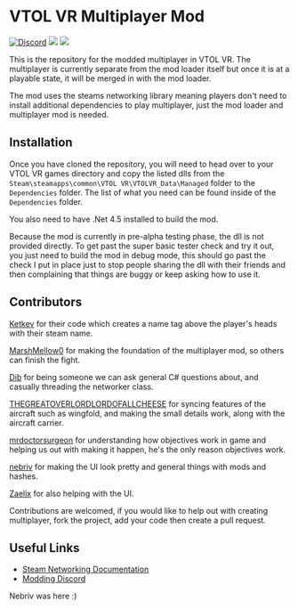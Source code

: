 # VTOL VR Multiplayer Mod
[![Discord](https://img.shields.io/discord/597153468834119710?label=VTOL%20VR%20Modding&logo=discord&style=flat-square)](https://discord.gg/XZeeafp "Discord Invite") [![](https://img.shields.io/badge/Steam-Networking-lightgrey?style=flat-square)](https://partner.steamgames.com/doc/api/ISteamNetworking "Steam Networking Docs") [![](https://img.shields.io/badge/Steamworks-.NET-blue?style=flat-square)](https://steamworks.github.io/installation/ "Steamworks C# Wrapper")

This is the repository for the modded multiplayer in VTOL VR. The multiplayer is currently separate from the mod loader itself but once it is at a playable state, it will be merged in with the mod loader. 

The mod uses the steams networking library meaning players don't need to install additional dependencies to play multiplayer, just the mod loader and multiplayer mod is needed.

## Installation
Once you have cloned the repository, you will need to head over to your VTOL VR games directory and copy the listed dlls from the `Steam\steamapps\common\VTOL VR\VTOLVR_Data\Managed` folder to the `Dependencies` folder. The list of what you need can be found inside of the `Dependencies` folder.

You also need to have .Net 4.5 installed to build the mod.

Because the mod is currently in pre-alpha testing phase, the dll is not provided directly. To get past the super basic tester check and try it out, you just need to build the mod in debug mode, this should go past the check I put in place just to stop people sharing the dll with their friends and then complaining that things are buggy or keep asking how to use it. 

## Contributors

[Ketkev](https://github.com/ketkev "Ketkev's Github") for their code which creates a name tag above the player's heads with their steam name.

[MarshMellow0](https://github.com/MarshMello0 "MarshMello0's Github") for making the foundation of the multiplayer mod, so others can finish the fight.

[Dib](https://github.com/Nisenogen "Dib's Github") for being someone we can ask general C# questions about, and casually threading the networker class.

[THEGREATOVERLORDLORDOFALLCHEESE](https://github.com/THE-GREAT-OVERLORD-LORD-OF-ALL-CHEESE "Cheese's Github") for syncing features of the aircraft such as wingfold, and making the small details work, along with the aircraft carrier.

[mrdoctorsurgeon](https://github.com/omarehaly "surgeon's Github") for understanding how objectives work in game and helping us out with making it happen, he's the only reason objectives work.

[nebriv](https://github.com/nebriv "Nebriv's Github") for making the UI look pretty and general things with mods and hashes.

[Zaelix](https://github.com/Zaelix "Zaelix's Github") for also helping with the UI.

Contributions are welcomed, if you would like to help out with creating multiplayer, fork the project, add your code then create a pull request.

## Useful Links

- [Steam Networking Documentation](https://partner.steamgames.com/doc/api/ISteamNetworking "https://partner.steamgames.com/doc/api/ISteamNetworking")
- [Modding Discord](https://discord.gg/XZeeafp "https://discord.gg/XZeeafp")


Nebriv was here :)
